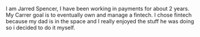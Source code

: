 I am Jarred Spencer, I have been working in payments for about 2 years.
My Carrer goal is to eventually own and manage a fintech.
I chose fintech because my dad is in the space and I really enjoyed the stuff he was doing so i decided to do it myself.
